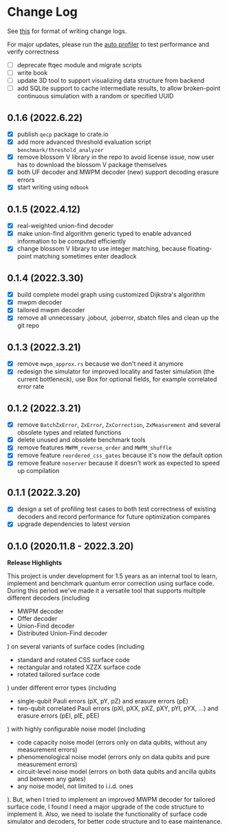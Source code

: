 

# Change Log

See [this](https://keepachangelog.com/en/1.0.0/) for format of writing change logs.

For major updates, please run the [auto profiler](benchmark/auto_profiler/auto_profiler.md) to test performance and verify correctness

- [ ] deprecate ftqec module and migrate scripts
- [ ] write book
- [ ] update 3D tool to support visualizing data structure from backend
- [ ] add SQLite support to cache intermediate results, to allow broken-point continuous simulation with a random or specified UUID

## 0.1.6 (2022.6.22)

- [x] publish `qecp` package to crate.io
- [x] add more advanced threshold evaluation script `benchmark/threshold_analyzer`
- [x] remove blossom V library in the repo to avoid license issue, now user has to download the blossom V package themselves
- [x] both UF decoder and MWPM decoder (new) support decoding erasure errors
- [x] start writing  using `mdbook`

## 0.1.5 (2022.4.12)

- [x] real-weighted union-find decoder
- [x] make union-find algorithm generic typed to enable advanced information to be computed efficiently
- [x] change blossom V library to use integer matching, because floating-point matching sometimes enter deadlock

## 0.1.4 (2022.3.30)

- [x] build complete model graph using customized Dijkstra's algorithm
- [x] mwpm decoder
- [x] tailored mwpm decoder
- [x] remove all unnecessary .jobout, .joberror, sbatch files and clean up the git repo

## 0.1.3 (2022.3.21)

- [x] remove `mwpm_approx.rs` because we don't need it anymore
- [x] redesign the simulator for improved locality and faster simulation (the current bottleneck), use Box for optional fields, for example correlated error rate

## 0.1.2 (2022.3.21)

- [x] remove `BatchZxError`, `ZxError`, `ZxCorrection`, `ZxMeasurement` and several obsolete types and related functions
- [x] delete unused and obsolete benchmark tools
- [x] remove features `MWPM_reverse_order` and `MWPM_shuffle`
- [x] remove feature `reordered_css_gates` because it's now the default option
- [x] remove feature `noserver` because it doesn't work as expected to speed up compilation

## 0.1.1 (2022.3.20)

- [x] design a set of profiling test cases to both test correctness of existing decoders and record performance for future optimization compares
- [x] upgrade dependencies to latest version

## 0.1.0 (2020.11.8 - 2022.3.20)

**Release Highlights**

This project is under development for 1.5 years as an internal tool to learn, implement and benchmark quantum error correction using surface code. During this period we've made it a versatile tool that supports multiple different decoders (including

- MWPM decoder
- Offer decoder
- Union-Find decoder
- Distributed Union-Find decoder

) on several variants of surface codes (including

- standard and rotated CSS surface code
- rectangular and rotated XZZX surface code
- rotated tailored surface code

) under different error types (including

- single-qubit Pauli errors (pX, pY, pZ) and erasure errors (pE)
- two-qubit correlated Pauli errors (pXI, pXX, pXZ, pXY, pYI, pYX, ...) and erasure errors (pEI, pIE, pEE)

) with highly configurable noise model (including

- code capacity noise model (errors only on data qubits, without any measurement errors)
- phenomenological noise model (errors only on data qubits and pure measurement errors)
- circuit-level noise model (errors on both data qubits and ancilla qubits and between any gates)
- any noise model, not limited to i.i.d. ones

). But, when I tried to implement an improved MWPM decoder for tailored surface code, I found I need a major upgrade of the code structure to implement it. Also, we need to isolate the functionality of surface code simulator and decoders, for better code structure and to ease maintenance.

